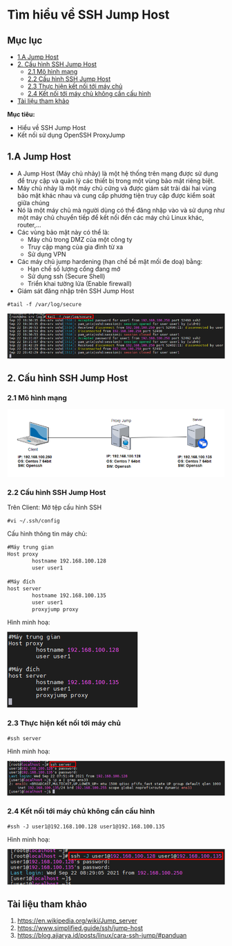 # Tìm hiểu về SSH Jump Host

## Mục lục

  - [1.A Jump Host](#1a-jump-host)
  - [2. Cấu hình SSH Jump Host](#2-cấu-hình-ssh-jump-host)
    - [2.1 Mô hình mạng](#21-mô-hình-mạng)
    - [2.2 Cấu hình SSH Jump Host](#22-cấu-hình-ssh-jump-host)
    - [2.3 Thực hiện kết nối tới máy chủ](#23-thực-hiện-kết-nối-tới-máy-chủ)
    - [2.4 Kết nối tới máy chủ không cần cấu hình](#24-kết-nối-tới-máy-chủ-không-cần-cấu-hình)
  - [Tài liệu tham khảo](#tài-liệu-tham-khảo)

**Mục tiêu:**
- Hiểu về SSH Jump Host
- Kết nối sử dụng OpenSSH ProxyJump

## 1.A Jump Host
- A Jump Host (Máy chủ nhảy) là một hệ thống trên mạng được sử dụng để truy cập và quản lý các thiết bị trong một vùng bảo mật riêng biệt.
- Máy chủ nhảy là một máy chủ cứng và được giám sát trải dài hai vùng bảo mật khác nhau và cung cấp phương tiện truy cập được kiểm soát giữa chúng
- Nó là một máy chủ mà người dùng có thể đăng nhập vào và sử dụng như một máy chủ chuyển tiếp để kết nối đến các máy chủ Linux khác, router,...
- Các vùng bảo mật này có thể là:
  - Máy chủ trong DMZ của một công ty
  - Truy cập mạng của gia đình từ xa
  - Sử dụng VPN
- Các máy chủ jump hardening (hạn chế bề mặt mối đe doạ) bằng:
  - Hạn chế số lượng cổng đang mở
  - Sử dụng ssh (Secure Shell)
  - Triển khai tường lửa (Enable firewall)
- Giám sát đăng nhập trên SSH Jump Host
```
#tail -f /var/log/secure
```

![](SSH%20Jump%20Host/image/gsatdangnhap.png)
## 2. Cấu hình SSH Jump Host
### 2.1 Mô hình mạng

![](SSH%20Jump%20Host/image/mhm.png)
### 2.2 Cấu hình SSH Jump Host
Trên Client: Mở tệp cấu hình SSH 
```
#vi ~/.ssh/config
```
Cấu hình thông tin máy chủ:
```
#Máy trung gian
Host proxy
        hostname 192.168.100.128
        user user1

#Máy đích
host server
        hostname 192.168.100.135
        user user1
        proxyjump proxy
```
Hình minh hoạ:

![](SSH%20Jump%20Host/image/configproxyjump.png)

### 2.3 Thực hiện kết nối tới máy chủ
```
#ssh server
```
Hình minh hoạ:

![](SSH%20Jump%20Host/image/kq.png)

### 2.4 Kết nối tới máy chủ không cần cấu hình
```
#ssh -J user1@192.168.100.128 user1@192.168.100.135
```
Hình minh hoạ:

![](SSH%20Jump%20Host/image/kconfig.png)

## Tài liệu tham khảo
1. https://en.wikipedia.org/wiki/Jump_server
2. https://www.simplified.guide/ssh/jump-host
3. https://blog.ajiarya.id/posts/linux/cara-ssh-jump/#panduan